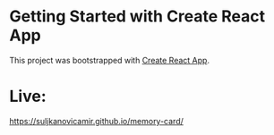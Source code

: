 # Getting Started with Create React App

This project was bootstrapped with [Create React App](https://github.com/facebook/create-react-app).

# Live:

https://suljkanovicamir.github.io/memory-card/


